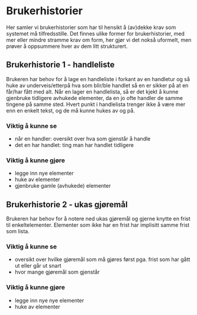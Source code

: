 # Brukerhistorier

Her samler vi brukerhistorier som har til hensikt å (av)dekke krav som systemet må tilfredsstille.
Det finnes ulike former for brukerhistorier, med mer eller mindre stramme krav om form, her gjør vi det nokså uformelt,
men prøver å oppsummere hver av dem litt strukturert.

## Brukerhistorie 1 - handleliste

Brukeren har behov for å lage en handleliste i forkant av en handletur og
så huke av underveis/etterpå hva som blir/ble handlet så en er sikker på at en får/har fått med alt.
Når en lager en handlelista, så er det kjekt å kunne gjenbruke tidligere avhukede elementer,
da en jo ofte handler de samme tingene på samme sted.
Hvert punkt i handlelista trenger ikke å være mer enn en enkelt tekst, og de må kunne hukes av og på.

### Viktig å kunne se

- når en handler: oversikt over hva som gjenstår å handle
- det en har handlet: ting man har handlet tidligere

### Viktig å kunne gjøre

- legge inn nye elementer
- huke av elementer
- gjenbruke gamle (avhukede) elementer

## Brukerhistorie 2 - ukas gjøremål

Brukeren har behov for å notere ned ukas gjøremål og gjerne knytte en frist til enkeltelementer.
Elementer som ikke har en frist har implisitt samme frist som lista.

### Viktig å kunne se

- oversikt over hvilke gjøremål som må gjøres først pga. frist som har gått ut eller går ut snart
- hvor mange gjøremål som gjenstår

### Viktig å kunne gjøre

- legge inn nye nye elementer
- huke av elementer
